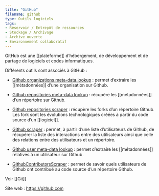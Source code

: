 ```yaml
---
title: "GitHub"
filename: github
type: Outils logiciels
tags:
- Réservoir / Entrepôt de ressources
- Stockage / Archivage
- Archive ouverte
- Environnement collaboratif
---
```


GitHub est une [[plateforme]] d’hébergement, de développement et de partage de logiciels et codes informatiques.

Différents outils sont associés à GitHub :

- [Github organizations meta-data lookup](https://tools.digitalmethods.net/beta/githubOrgs/) : permet d’extraire les [[métadonnées]] d’une organisation sur Github.

- [Github repositories meta-data lookup](https://tools.digitalmethods.net/beta/githubReposMeta/) : récupère les [[métadonnées]] d’un répertoire sur Github.

- [Github repositories scraper](https://tools.digitalmethods.net/beta/githubRepos/) : récupère les forks d’un répertoire Github. Les fork sont les évolutions technologiques créées à partir du code source d’un [[logiciel]].

- [Github scraper](https://tools.digitalmethods.net/beta/github/) : permet, à partir d’une liste d’utilisateurs de Github, de récupérer la liste des interactions entre des utilisateurs ainsi que celle des relations entre des utilisateurs et un répertoire.

- [Github user meta-data lookup](https://tools.digitalmethods.net/beta/githubUserMeta/) : permet d’extraire les [[métadonnées]] relatives à un utilisateur sur Github.

- [GithubContributorsScraper](https://tools.digitalmethods.net/beta/githubContributors/) : permet de savoir quels utilisateurs de Github ont contribué au code source d’un répertoire Github.

Voir [[Git]]

Site web : <https://github.com>


